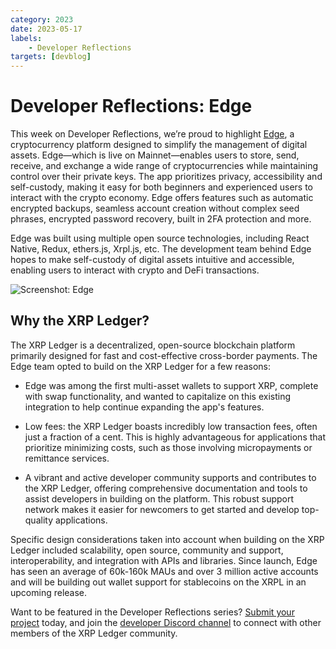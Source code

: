 ```yaml
---
category: 2023
date: 2023-05-17
labels:
    - Developer Reflections
targets: [devblog]
---
```

# Developer Reflections: Edge

This week on Developer Reflections, we’re proud to highlight [Edge](https://edge.app/), a cryptocurrency platform designed to simplify the management of digital assets. Edge—which is live on Mainnet—enables users to store, send, receive, and exchange a wide range of cryptocurrencies while maintaining control over their private keys. The app prioritizes privacy, accessibility and self-custody, making it easy for both beginners and experienced users to interact with the crypto economy. Edge offers features such as automatic encrypted backups, seamless account creation without complex seed phrases, encrypted password recovery, built in 2FA protection and more.

<!-- BREAK -->

Edge was built using multiple open source technologies, including React Native, Redux, ethers.js, Xrpl.js, etc. The development team behind Edge hopes to make self-custody of digital assets intuitive and accessible, enabling users to interact with crypto and DeFi transactions.

![Screenshot: Edge](/blog/img/dev-reflections-edge.png)

## Why the XRP Ledger?

The XRP Ledger is a decentralized, open-source blockchain platform primarily designed for fast and cost-effective cross-border payments. The Edge team opted to build on the XRP Ledger for a few reasons:

* Edge was among the first multi-asset wallets to support XRP, complete with swap functionality, and wanted to capitalize on this existing integration to help continue expanding the app's features.

* Low fees: the XRP Ledger boasts incredibly low transaction fees, often just a fraction of a cent. This is highly advantageous for applications that prioritize minimizing costs, such as those involving micropayments or remittance services.

* A vibrant and active developer community supports and contributes to the XRP Ledger, offering comprehensive documentation and tools to assist developers in building on the platform. This robust support network makes it easier for newcomers to get started and develop top-quality applications.

Specific design considerations taken into account when building on the XRP Ledger included scalability, open source, community and support, interoperability, and integration with APIs and libraries. Since launch, Edge has seen an average of 60k-160k MAUs and over 3 million active accounts and will be building out wallet support for stablecoins on the XRPL in an upcoming release.


Want to be featured in the Developer Reflections series? [Submit your project](https://xrpl.org/contribute.html#xrpl-blog) today, and join the [developer Discord channel](https://discord.gg/sfX3ERAMjH) to connect with other members of the XRP Ledger community.

